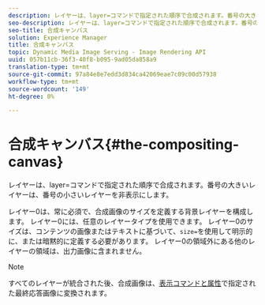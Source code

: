 ```yaml
---
description: レイヤーは、layer=コマンドで指定された順序で合成されます。番号の大きいレイヤーは、番号の小さいレイヤーを非表示にします。
seo-description: レイヤーは、layer=コマンドで指定された順序で合成されます。番号の大きいレイヤーは、番号の小さいレイヤーを非表示にします。
seo-title: 合成キャンバス
solution: Experience Manager
title: 合成キャンバス
topic: Dynamic Media Image Serving - Image Rendering API
uuid: 057b11cb-36f3-40f8-b095-9ad05da858a9
translation-type: tm+mt
source-git-commit: 97a84e8e7edd3d834ca42069eae7c09c00d57938
workflow-type: tm+mt
source-wordcount: '149'
ht-degree: 0%

---
```



# 合成キャンバス{#the-compositing-canvas}

レイヤーは、layer=コマンドで指定された順序で合成されます。番号の大きいレイヤーは、番号の小さいレイヤーを非表示にします。

レイヤー0は、常に必須で、合成画像のサイズを定義する背景レイヤーを構成します。 レイヤー0には、任意のレイヤータイプを使用できます。 レイヤー0のサイズは、コンテンツの画像またはテキストに基づいて、`size=`を使用して明示的に、または暗黙的に定義する必要があります。 レイヤー0の領域外にある他のレイヤーの領域は、出力画像に含まれません。

>[!NOTE]
>
>すべてのレイヤーが統合された後、合成画像は、[表示コマンドと属性](../../../../../../is-api/http-ref/image-serving-api-ref/c-http-protocol-reference/c-syntax-and-features/c-command-overview/r-view-commands-and-attributes.md#reference-8b3d637d080a47a4ba669a7f0de2ba90)で指定された最終応答画像に変換されます。

